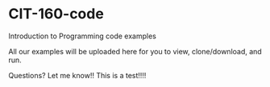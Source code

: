 # CIT-160-code
Introduction to Programming code examples

All our examples will be uploaded here for you to view, clone/download, and run.

Questions? Let me know!! This is a test!!!!


